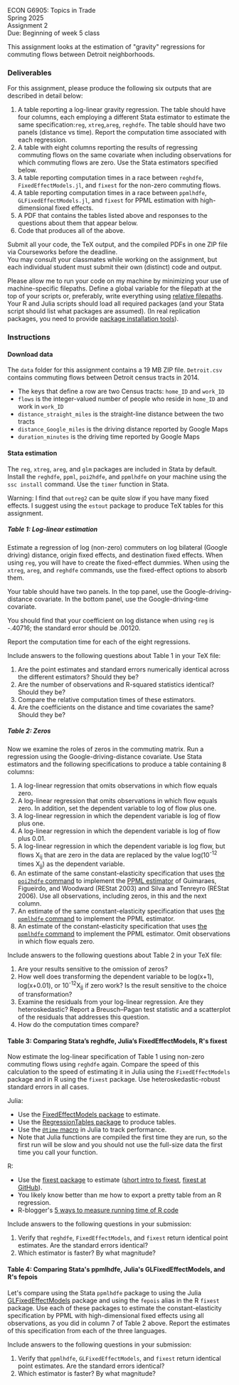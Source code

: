 ECON G6905: Topics in Trade\
Spring 2025\
Assignment 2\
Due: Beginning of week 5 class

This assignment looks at the estimation of "gravity" regressions for commuting flows between Detroit neighborhoods.

### Deliverables

For this assignment, please produce the following six outputs that are described in detail below:

1.  A table reporting a log-linear gravity regression.
    The table should have four columns, each employing a different Stata estimator to estimate the same specification:`reg`, `xtreg`,`areg`, `reghdfe`.
    The table should have two panels (distance vs time).
    Report the computation time associated with each regression.
2.  A table with eight columns reporting the results of regressing commuting flows on the same covariate when including observations for which commuting flows are zero.
    Use the Stata estimators specified below.
3.  A table reporting computation times in a race between `reghdfe`, `FixedEffectModels.jl`, and `fixest` for the non-zero commuting flows.
4.  A table reporting computation times in a race between `ppmlhdfe`, `GLFixedEffectModels.jl`, and `fixest` for PPML estimation with high-dimensional fixed effects.
5.  A PDF that contains the tables listed above and responses to the questions about them that appear below.
6.  Code that produces all of the above.

Submit all your code, the TeX output, and the compiled PDFs in one ZIP file via Courseworks before the deadline.\
You may consult your classmates while working on the assignment, but each individual student must submit their own (distinct) code and output.

Please allow me to run your code on my machine by minimizing
your use of machine-specific filepaths.
Define a global variable for the filepath at the top of your scripts or, preferably, write everything using [relative filepaths](https://help.github.com/articles/about-readmes/#relative-links-and-image-paths-in-readme-files).
Your R and Julia scripts should load all required packages (and your Stata script should list what packages are assumed).
(In real replication packages, you need to provide [package installation tools](https://twitter.com/AeaData/status/1250118911313534979)).

### Instructions

#### Download data

The `data` folder for this assignment contains a 19 MB ZIP file.
`Detroit.csv` contains commuting flows between Detroit census tracts in 2014.
- The keys that define a row are two Census tracts: `home_ID` and `work_ID`
- `flows` is the integer-valued number of people who reside in `home_ID` and work in `work_ID`
- `distance_straight_miles` is the straight-line distance between the two tracts
- `distance_Google_miles` is the driving distance reported by Google Maps
- `duration_minutes` is the driving time reported by Google Maps


#### Stata estimation

The `reg`, `xtreg`, `areg`, and `glm` packages are included in Stata by default.
Install the `reghdfe`, `ppml`, `poi2hdfe`, and `ppmlhdfe` on your machine using the `ssc install` command.
Use the `timer` function in Stata.

Warning:
I find that `outreg2` can be quite slow if you have many fixed effects.
I suggest using the `estout` package to produce TeX tables for this assignment.

##### Table 1: Log-linear estimation

Estimate a regression of log (non-zero) commuters on log bilateral (Google driving) distance, origin fixed effects, and destination fixed effects.
When using `reg`, you will have to create the fixed-effect dummies.
When using the `xtreg`, `areg`, and `reghdfe` commands, use the fixed-effect options to absorb them.

Your table should have two panels.
In the top panel, use the Google-driving-distance covariate.
In the bottom panel, use the Google-driving-time covariate.

You should find that your coefficient on log distance when using `reg` is -.40716; the standard error should be .00120.

Report the computation time for each of the eight regressions.

Include answers to the following questions about Table 1 in your TeX file:

1.  Are the point estimates and standard errors numerically identical
    across the different estimators? Should they be?
2.  Are the number of observations and R-squared statistics identical?
    Should they be?
3.  Compare the relative computation times of these estimators.
4.  Are the coefficients on the distance and time covariates the same? Should they be?

##### Table 2: Zeros

Now we examine the roles of zeros in the commuting matrix.
Run a regression using the Google-driving-distance covariate.
Use Stata estimators and the following specifications to produce a table
containing 8 columns:

1.  A log-linear regression that omits observations in which flow equals zero.
2.  A log-linear regression that omits observations in which flow equals zero.
	In addition, set the dependent variable to log of flow plus one.
3.  A log-linear regression in which the dependent variable is log of flow plus one.
4.  A log-linear regression in which the dependent variable is log of flow plus 0.01.
5.  A log-linear regression in which the dependent variable is log flow, but flows X<sub>ij</sub> that are zero in the data are replaced by the value log(10<sup>-12</sup> times X<sub>jj</sub>) as the dependent variable.
6.  An estimate of the same constant-elasticity specification that uses [the `poi2hdfe` command](https://ideas.repec.org/c/boc/bocode/s457777.html) to implement the [PPML estimator](http://personal.lse.ac.uk/tenreyro/LGW.html) of Guimaraes, Figueirdo, and Woodward (REStat 2003) and Silva and Tenreyro (REStat 2006). Use all observations, including zeros, in this and the next column.
7.  An estimate of the same constant-elasticity specification that uses [the `ppmlhdfe` command](http://scorreia.com/software/ppmlhdfe/) to implement the PPML estimator.
8.  An estimate of the constant-elasticity specification that uses [the `ppmlhdfe` command](http://scorreia.com/software/ppmlhdfe/) to implement the PPML estimator. Omit observations in which flow equals zero.

Include answers to the following questions about Table 2 in your TeX
file:

1.  Are your results sensitive to the omission of zeros?
2.  How well does transforming the dependent variable to be log(x+1), log(x+0.01), or 10<sup>-12</sup>X<sub>jj</sub> if zero work? Is the result sensitive to the choice of transformation?
3.  Examine the residuals from your log-linear regression. Are they heteroskedastic? Report a Breusch–Pagan test statistic and a scatterplot of the residuals that addresses this question.
4.  How do the computation times compare?

#### Table 3: Comparing Stata’s reghdfe, Julia’s FixedEffectModels, R's fixest

Now estimate the log-linear specification of Table 1 using non-zero commuting flows using `reghdfe` again.
Compare the speed of this calculation to the speed of estimating it in Julia using the `FixedEffectModels` package and in R using the `fixest` package.
Use heteroskedastic-robust standard errors in all cases.

Julia:
<!-- -   Use the [StatFiles package](https://github.com/queryverse/StatFiles.jl) to load a DTA file if need be. -->
-   Use the [FixedEffectModels package](https://github.com/matthieugomez/FixedEffectModels.jl) to estimate.
-   Use the [RegressionTables package](https://github.com/jmboehm/RegressionTables.jl) to produce tables.
-   Use the [`@time` macro](https://docs.julialang.org/en/v1/manual/performance-tips/index.html) in Julia to track performance.
-   Note that Julia functions are compiled the first time they are run, so the first run will be slow and you should not use the full-size data the first time you call your function.

R:
<!-- - Use the [foreign package](https://cran.r-project.org/web/packages/foreign/index.html) to load the DTA file. -->
- Use the [fixest package](https://cran.r-project.org/web/packages/fixest/index.html) to estimate ([short intro to fixest](https://cran.r-project.org/web/packages/fixest/vignettes/fixest_walkthrough.html), [fixest at GitHub](https://github.com/lrberge/fixest)).
- You likely know better than me how to export a pretty table from an R regression.
- R-blogger's [5 ways to measure running time of R code](https://www.r-bloggers.com/5-ways-to-measure-running-time-of-r-code/)

Include answers to the following questions in your submission:

1.  Verify that `reghdfe`, `FixedEffectModels`, and `fixest` return
    identical point estimates. Are the standard errors identical?
2.  Which estimator is faster? By what magnitude?

#### Table 4: Comparing Stata's ppmlhdfe, Julia's GLFixedEffectModels, and R's fepois

Let's compare using the Stata `ppmlhdfe` package to using the Julia [GLFixedEffectModels](https://github.com/jmboehm/GLFixedEffectModels.jl) package and using the `fepois` alias in the R `fixest` package.
Use each of these packages to estimate the constant-elasticity specification by PPML with high-dimensional fixed effects using all observations, as you did in column 7 of Table 2 above.
Report the estimates of this specification from each of the three languages.

Include answers to the following questions in your submission:

1.  Verify that `ppmlhdfe`, `GLFixedEffectModels`, and `fixest` return identical point estimates. Are the standard errors identical?
2.  Which estimator is faster? By what magnitude?
